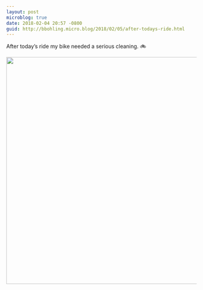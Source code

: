 ```yaml
---
layout: post
microblog: true
date: 2018-02-04 20:57 -0800
guid: http://bbohling.micro.blog/2018/02/05/after-todays-ride.html
---
```

After today’s ride my bike needed a serious cleaning. 🚲

<img src="http://micro.brandonbohling.com/uploads/2018/891018e756.jpg" width="600" height="600" />
